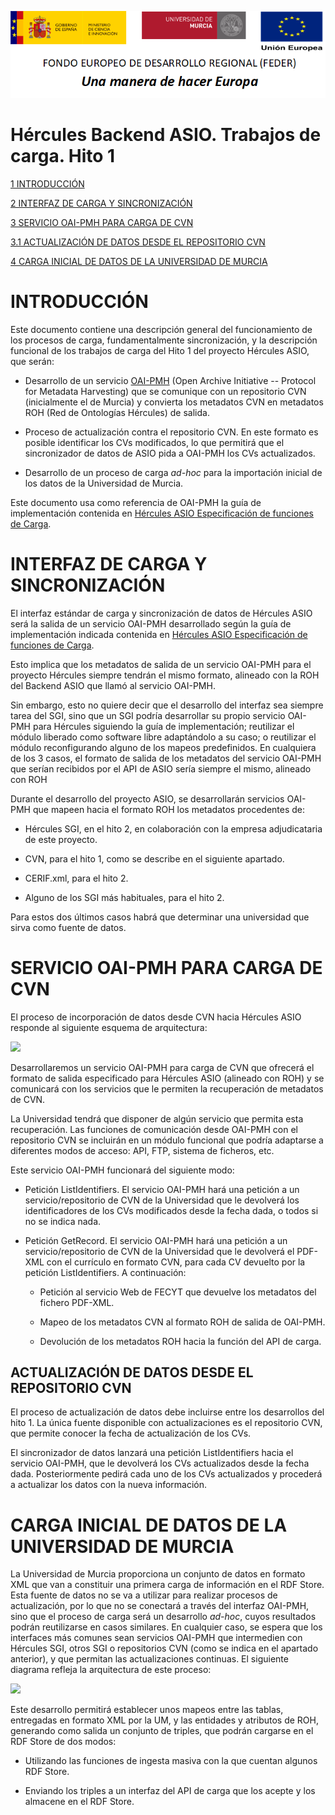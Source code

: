 ![](.//media/CabeceraDocumentosMD.png)

# Hércules Backend ASIO. Trabajos de carga. Hito 1

[1 INTRODUCCIÓN](#introducción)

[2 INTERFAZ DE CARGA Y SINCRONIZACIÓN](#interfaz-de-carga-y-sincronización)

[3 SERVICIO OAI-PMH PARA CARGA DE CVN](#servicio-oai-pmh-para-carga-de-cvn)

[3.1 ACTUALIZACIÓN DE DATOS DESDE EL REPOSITORIO CVN](#actualización-de-datos-desde-el-repositorio-cvn)

[4 CARGA INICIAL DE DATOS DE LA UNIVERSIDAD DE MURCIA](#carga-inicial-de-datos-de-la-universidad-de-murcia)

INTRODUCCIÓN
============

Este documento contiene una descripción general del funcionamiento de
los procesos de carga, fundamentalmente sincronización, y la descripción
funcional de los trabajos de carga del Hito 1 del proyecto Hércules ASIO, 
que serán:

-   Desarrollo de un servicio
    [OAI-PMH](http://www.openarchives.org/OAI/openarchivesprotocol.html)
    (Open Archive Initiative -- Protocol for Metadata Harvesting) que se
    comunique con un repositorio CVN (inicialmente el de Murcia) y
    convierta los metadatos CVN en metadatos ROH (Red de Ontologías
    Hércules) de salida.

-   Proceso de actualización contra el repositorio CVN. En este formato
    es posible identificar los CVs modificados, lo que permitirá que el
    sincronizador de datos de ASIO pida a OAI-PMH los CVs actualizados.

-   Desarrollo de un proceso de carga *ad-hoc* para la importación
    inicial de los datos de la Universidad de Murcia.

Este documento usa como referencia de OAI-PMH la guía de implementación
contenida en [Hércules ASIO Especificación de funciones de
Carga](Hercules-ASIO-Especificacion-de-funciones-de-Carga.md).

INTERFAZ DE CARGA Y SINCRONIZACIÓN
==================================

El interfaz estándar de carga y sincronización de datos de Hércules ASIO
será la salida de un servicio OAI-PMH desarrollado según la guía de
implementación indicada contenida en [Hércules ASIO
Especificación de funciones de
Carga](Hercules-ASIO-Especificacion-de-funciones-de-Carga.md).

Esto implica que los metadatos de salida de un servicio OAI-PMH para el
proyecto Hércules siempre tendrán el mismo formato, alineado con la ROH
del Backend ASIO que llamó al servicio OAI-PMH.

Sin embargo, esto no quiere decir que el desarrollo del interfaz sea
siempre tarea del SGI, sino que un SGI podría desarrollar su propio
servicio OAI-PMH para Hércules siguiendo la guía de implementación;
reutilizar el módulo liberado como software libre adaptándolo a su caso;
o reutilizar el módulo reconfigurando alguno de los mapeos predefinidos.
En cualquiera de los 3 casos, el formato de salida de los metadatos del
servicio OAI-PMH que serían recibidos por el API de ASIO sería siempre
el mismo, alineado con ROH

Durante el desarrollo del proyecto ASIO, se desarrollarán servicios
OAI-PMH que mapeen hacia el formato ROH los metadatos procedentes de:

-   Hércules SGI, en el hito 2, en colaboración con la empresa
    adjudicataria de este proyecto.

-   CVN, para el hito 1, como se describe en el siguiente apartado.

-   CERIF.xml, para el hito 2.

-   Alguno de los SGI más habituales, para el hito 2.

Para estos dos últimos casos habrá que determinar una universidad que
sirva como fuente de datos.

SERVICIO OAI-PMH PARA CARGA DE CVN
==================================

El proceso de incorporación de datos desde CVN hacia Hércules ASIO
responde al siguiente esquema de arquitectura:

![](.//media/image2_DataLoad.png)

Desarrollaremos un servicio OAI-PMH para carga de CVN que ofrecerá el
formato de salida especificado para Hércules ASIO (alineado con ROH) y
se comunicará con los servicios que le permiten la recuperación de
metadatos de CVN.

La Universidad tendrá que disponer de algún servicio que permita esta
recuperación. Las funciones de comunicación desde OAI-PMH con el
repositorio CVN se incluirán en un módulo funcional que podría adaptarse
a diferentes modos de acceso: API, FTP, sistema de ficheros, etc.

Este servicio OAI-PMH funcionará del siguiente modo:

-   Petición ListIdentifiers. El servicio OAI-PMH hará una petición a un
    servicio/repositorio de CVN de la Universidad que le devolverá los
    identificadores de los CVs modificados desde la fecha dada, o todos
    si no se indica nada.

-   Petición GetRecord. El servicio OAI-PMH hará una petición a un
    servicio/repositorio de CVN de la Universidad que le devolverá el
    PDF-XML con el currículo en formato CVN, para cada CV devuelto por
    la petición ListIdentifiers. A continuación:

    -   Petición al servicio Web de FECYT que devuelve los metadatos del
        fichero PDF-XML.

    -   Mapeo de los metadatos CVN al formato ROH de salida de OAI-PMH.

    -   Devolución de los metadatos ROH hacia la función del API de
        carga.

ACTUALIZACIÓN DE DATOS DESDE EL REPOSITORIO CVN
-----------------------------------------------

El proceso de actualización de datos debe incluirse entre los
desarrollos del hito 1. La única fuente disponible con actualizaciones
es el repositorio CVN, que permite conocer la fecha de actualización de
los CVs.

El sincronizador de datos lanzará una petición ListIdentifiers hacia el
servicio OAI-PMH, que le devolverá los CVs actualizados desde la fecha
dada. Posteriormente pedirá cada uno de los CVs actualizados y procederá
a actualizar los datos con la nueva información.

CARGA INICIAL DE DATOS DE LA UNIVERSIDAD DE MURCIA
==================================================

La Universidad de Murcia proporciona un conjunto de datos en formato XML
que van a constituir una primera carga de información en el RDF Store.
Esta fuente de datos no se va a utilizar para realizar procesos de
actualización, por lo que no se conectará a través del interfaz OAI-PMH,
sino que el proceso de carga será un desarrollo *ad-hoc*, cuyos
resultados podrán reutilizarse en casos similares. En cualquier caso, se
espera que los interfaces más comunes sean servicios OAI-PMH que
intermedien con Hércules SGI, otros SGI o repositorios CVN (como se
indica en el apartado anterior), y que permitan las actualizaciones
continuas. El siguiente diagrama refleja la arquitectura de este
proceso:

![](.//media/image3_DataLoad.png)

Este desarrollo permitirá establecer unos mapeos entre las tablas,
entregadas en formato XML por la UM, y las entidades y atributos de ROH,
generando como salida un conjunto de triples, que podrán cargarse en el
RDF Store de dos modos:

-   Utilizando las funciones de ingesta masiva con la que cuentan
    algunos RDF Store.

-   Enviando los triples a un interfaz del API de carga que los acepte y
    los almacene en el RDF Store.
